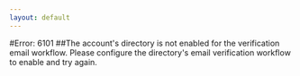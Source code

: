 ```yaml
---
layout: default
---
```


#Error: 6101
##The account's directory is not enabled for the verification email workflow. Please configure the directory's email verification workflow to enable and try again.